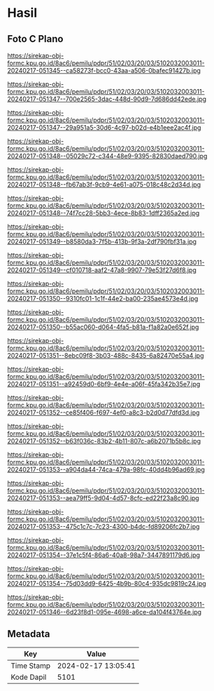 # Hasil

## Foto C Plano

https://sirekap-obj-formc.kpu.go.id/8ac6/pemilu/pdpr/51/02/03/20/03/5102032003011-20240217-051345--ca58273f-bcc0-43aa-a506-0bafec91427b.jpg

https://sirekap-obj-formc.kpu.go.id/8ac6/pemilu/pdpr/51/02/03/20/03/5102032003011-20240217-051347--700e2565-3dac-448d-90d9-7d686dd42ede.jpg

https://sirekap-obj-formc.kpu.go.id/8ac6/pemilu/pdpr/51/02/03/20/03/5102032003011-20240217-051347--29a951a5-30d6-4c97-b02d-e4b1eee2ac4f.jpg

https://sirekap-obj-formc.kpu.go.id/8ac6/pemilu/pdpr/51/02/03/20/03/5102032003011-20240217-051348--05029c72-c344-48e9-9395-82830daed790.jpg

https://sirekap-obj-formc.kpu.go.id/8ac6/pemilu/pdpr/51/02/03/20/03/5102032003011-20240217-051348--fb67ab3f-9cb9-4e61-a075-018c48c2d34d.jpg

https://sirekap-obj-formc.kpu.go.id/8ac6/pemilu/pdpr/51/02/03/20/03/5102032003011-20240217-051348--74f7cc28-5bb3-4ece-8b83-1dff2365a2ed.jpg

https://sirekap-obj-formc.kpu.go.id/8ac6/pemilu/pdpr/51/02/03/20/03/5102032003011-20240217-051349--b8580da3-7f5b-413b-9f3a-2df790fbf31a.jpg

https://sirekap-obj-formc.kpu.go.id/8ac6/pemilu/pdpr/51/02/03/20/03/5102032003011-20240217-051349--cf010718-aaf2-47a8-9907-79e53f27d6f8.jpg

https://sirekap-obj-formc.kpu.go.id/8ac6/pemilu/pdpr/51/02/03/20/03/5102032003011-20240217-051350--9310fc01-1c1f-44e2-ba00-235ae4573e4d.jpg

https://sirekap-obj-formc.kpu.go.id/8ac6/pemilu/pdpr/51/02/03/20/03/5102032003011-20240217-051350--b55ac060-d064-4fa5-b81a-f1a82a0e652f.jpg

https://sirekap-obj-formc.kpu.go.id/8ac6/pemilu/pdpr/51/02/03/20/03/5102032003011-20240217-051351--8ebc09f8-3b03-488c-8435-6a82470e55a4.jpg

https://sirekap-obj-formc.kpu.go.id/8ac6/pemilu/pdpr/51/02/03/20/03/5102032003011-20240217-051351--a92459d0-6bf9-4e4e-a06f-45fa342b35e7.jpg

https://sirekap-obj-formc.kpu.go.id/8ac6/pemilu/pdpr/51/02/03/20/03/5102032003011-20240217-051352--ce85f406-f697-4ef0-a8c3-b2d0d77dfd3d.jpg

https://sirekap-obj-formc.kpu.go.id/8ac6/pemilu/pdpr/51/02/03/20/03/5102032003011-20240217-051352--b63f036c-83b2-4b11-807c-a6b2071b5b8c.jpg

https://sirekap-obj-formc.kpu.go.id/8ac6/pemilu/pdpr/51/02/03/20/03/5102032003011-20240217-051353--a904da44-74ca-479a-98fc-40dd4b96ad69.jpg

https://sirekap-obj-formc.kpu.go.id/8ac6/pemilu/pdpr/51/02/03/20/03/5102032003011-20240217-051353--aea79ff5-9d04-4d57-8cfc-ed22f23a8c90.jpg

https://sirekap-obj-formc.kpu.go.id/8ac6/pemilu/pdpr/51/02/03/20/03/5102032003011-20240217-051353--475c1c7c-7c23-4300-b4dc-fd89206fc2b7.jpg

https://sirekap-obj-formc.kpu.go.id/8ac6/pemilu/pdpr/51/02/03/20/03/5102032003011-20240217-051354--37e1c5f4-86a6-40a8-98a7-3447891179d6.jpg

https://sirekap-obj-formc.kpu.go.id/8ac6/pemilu/pdpr/51/02/03/20/03/5102032003011-20240217-051354--75d03dd9-6425-4b9b-80c4-935dc9819c24.jpg

https://sirekap-obj-formc.kpu.go.id/8ac6/pemilu/pdpr/51/02/03/20/03/5102032003011-20240217-051346--6d23f8d1-095e-4698-a6ce-da104f43764e.jpg


## Metadata

| Key        | Value               |
| ---------- | ------------------- |
| Time Stamp | 2024-02-17 13:05:41 |
| Kode Dapil | 5101                |



